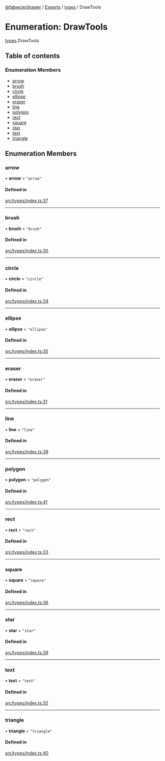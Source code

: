 [@fabwcie/drawer](../README.md) / [Exports](../modules.md) / [types](../modules/types.md) / DrawTools

# Enumeration: DrawTools

[types](../modules/types.md).DrawTools

## Table of contents

### Enumeration Members

- [arrow](types.DrawTools.md#arrow)
- [brush](types.DrawTools.md#brush)
- [circle](types.DrawTools.md#circle)
- [ellipse](types.DrawTools.md#ellipse)
- [eraser](types.DrawTools.md#eraser)
- [line](types.DrawTools.md#line)
- [polygon](types.DrawTools.md#polygon)
- [rect](types.DrawTools.md#rect)
- [square](types.DrawTools.md#square)
- [star](types.DrawTools.md#star)
- [text](types.DrawTools.md#text)
- [triangle](types.DrawTools.md#triangle)

## Enumeration Members

### arrow

• **arrow** = ``"arrow"``

#### Defined in

[src/types/index.ts:37](https://github.com/fabwcie/drawer/blob/master/src/types/index.ts#L37)

___

### brush

• **brush** = ``"brush"``

#### Defined in

[src/types/index.ts:30](https://github.com/fabwcie/drawer/blob/master/src/types/index.ts#L30)

___

### circle

• **circle** = ``"circle"``

#### Defined in

[src/types/index.ts:34](https://github.com/fabwcie/drawer/blob/master/src/types/index.ts#L34)

___

### ellipse

• **ellipse** = ``"ellipse"``

#### Defined in

[src/types/index.ts:35](https://github.com/fabwcie/drawer/blob/master/src/types/index.ts#L35)

___

### eraser

• **eraser** = ``"eraser"``

#### Defined in

[src/types/index.ts:31](https://github.com/fabwcie/drawer/blob/master/src/types/index.ts#L31)

___

### line

• **line** = ``"line"``

#### Defined in

[src/types/index.ts:38](https://github.com/fabwcie/drawer/blob/master/src/types/index.ts#L38)

___

### polygon

• **polygon** = ``"polygon"``

#### Defined in

[src/types/index.ts:41](https://github.com/fabwcie/drawer/blob/master/src/types/index.ts#L41)

___

### rect

• **rect** = ``"rect"``

#### Defined in

[src/types/index.ts:33](https://github.com/fabwcie/drawer/blob/master/src/types/index.ts#L33)

___

### square

• **square** = ``"square"``

#### Defined in

[src/types/index.ts:36](https://github.com/fabwcie/drawer/blob/master/src/types/index.ts#L36)

___

### star

• **star** = ``"star"``

#### Defined in

[src/types/index.ts:39](https://github.com/fabwcie/drawer/blob/master/src/types/index.ts#L39)

___

### text

• **text** = ``"text"``

#### Defined in

[src/types/index.ts:32](https://github.com/fabwcie/drawer/blob/master/src/types/index.ts#L32)

___

### triangle

• **triangle** = ``"triangle"``

#### Defined in

[src/types/index.ts:40](https://github.com/fabwcie/drawer/blob/master/src/types/index.ts#L40)
